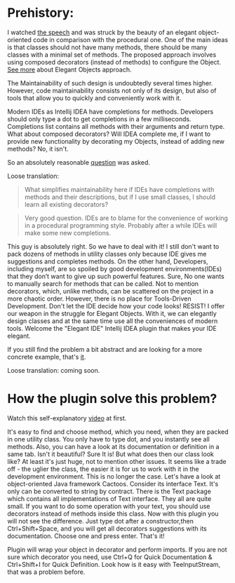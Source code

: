 # Prehistory:
I watched [the speech](https://youtu.be/75U9eefFYoU) 
and was struck by the beauty of an elegant object-
oriented code in comparison with the procedural one.
One of the main ideas is that classes should not have many methods,
there should be many classes with a minimal set of methods.
The proposed approach involves using composed decorators
(instead of methods) to configure the Object. 
[See more](https://www.elegantobjects.org/) about Elegant Objects approach.

The Maintainability of such design is undoubtedly several times higher.
However, code maintainability consists not only of its design, 
but also of tools that allow you to quickly and conveniently work with it.

Modern IDEs as Intellij IDEA have completions for methods.
Developers should only type a dot to get completions in a few milliseconds. 
Completions list contains all methods with their arguments and return type.
What about composed decorators? 
Will IDEA complete me, if I want to provide new functionality 
by decorating my Objects, instead of adding new methods?
No, it isn't.
 
So an absolutely reasonable [question](https://youtu.be/75U9eefFYoU?t=2498) was asked.

Loose translation:
 
> What simplifies maintainability here if IDEs have completions
with methods and their descriptions, 
but if I use small classes, I should learn all existing decorators?

> Very good question. IDEs are to blame
for the convenience of working in a procedural programming style. 
Probably after a while IDEs will make some new completions.

This guy is absolutely right. So we have to deal with it!
I still don't want to pack dozens of methods 
in utility classes only because IDE gives me suggestions and completes methods.
On the other hand, Developers, including myself, 
are so spoiled by good development environments(IDEs)
that they don’t want to give up such powerful features.
Sure, No one wants to manually search for methods that can be called.
Not to mention decorators, which, unlike methods,
can be scattered on the project in a more chaotic order.
However, there is no place for Tools-Driven Development.
Don't let the IDE decide how your code looks! RESIST!
I offer our weapon in the struggle for Elegant Objects.
With it, we can elegantly design classes and at the same time
use all the conveniences of modern tools.
Welcome the "Elegant IDE" Intellij IDEA plugin that makes your IDE elegant.

If you still find the problem a bit abstract and are looking for a 
more concrete example, that's [it](https://youtu.be/LPLqLaSwSsI?t=6739).

Loose translation: coming soon.

# How the plugin solve this problem?

Watch this self-explanatory [video](https://youtu.be/ZPHrfJN6f9Q) at first.

It's easy to find and choose method, which you need,
when they are packed in one utility class.
You only have to type dot, and you instantly see all methods.
Also, you can have a look at its documentation or definition in a same tab.
Isn't it beautiful?  Sure It is! But what does then our class look like?
At least it's just huge, not to mention other issues.
It seems like a trade off - the uglier the class, the easier it is for us 
to work with it in the development environment.
This is no longer the case. Let's have a look at object-oriented Java framework Cactoos.
Consider its interface Text. It's only can be converted to string by contract.
There is the Text package which contains all implementations of Text interface.
They all are quite small. If you want to do some operation with your text,
you should use decorators instead of methods inside this class. 
Now with this plugin you will not see the difference. 
Just type dot after a constructor,then Ctrl+Shift+Space, and you will get all decorators suggestions 
with its documentation.
Choose one and press enter. That's it!

Plugin will wrap your object in decorator and perform imports.
If you are not sure which decorator you need,
use Ctrl+Q for Quick Documentation & Ctrl+Shift+I for Quick Definition.
Look how is it easy with TeeInputStream, that was a problem before.